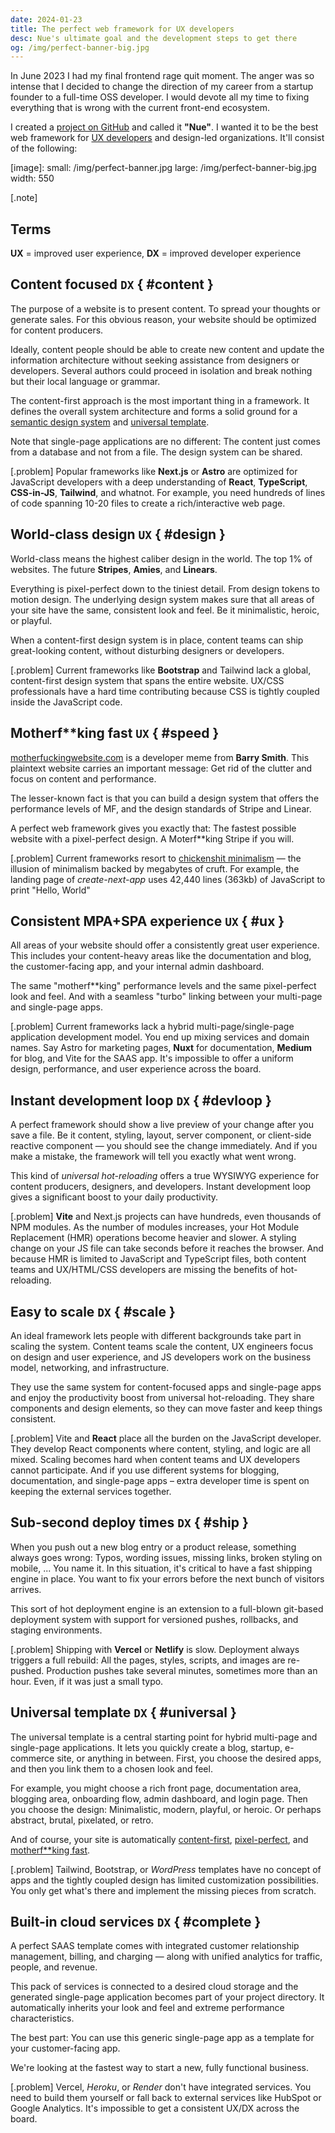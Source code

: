 ```yaml
---
date: 2024-01-23
title: The perfect web framework for UX developers
desc: Nue's ultimate goal and the development steps to get there
og: /img/perfect-banner-big.jpg
---
```



In June 2023 I had my final frontend rage quit moment. The anger was so intense that I decided to change the direction of my career from a startup founder to a full-time OSS developer. I would devote all my time to fixing everything that is wrong with the current front-end ecosystem.

I created a [project on GitHub](//github.com/nuejs/nue) and called it **"Nue"**. I wanted it to be the best web framework for [UX developers](//css-tricks.com/the-great-divide/) and design-led organizations. It'll consist of the following:


[image]:
  small: /img/perfect-banner.jpg
  large: /img/perfect-banner-big.jpg
  width: 550


[.note]
  ## Terms
  **UX** = improved user experience, **DX** = improved developer experience


## Content focused `DX` { #content }
The purpose of a website is to present content. To spread your thoughts or generate sales. For this obvious reason, your website should be optimized for content producers.

Ideally, content people should be able to create new content and update the information architecture without seeking assistance from designers or developers. Several authors could proceed in isolation and break nothing but their local language or grammar.

The content-first approach is the most important thing in a framework. It defines the overall system architecture and forms a solid ground for a [semantic design system](#cascade) and [universal template](#template).

Note that single-page applications are no different: The content just comes from a database and not from a file. The design system can be shared.


[.problem]
  Popular frameworks like **Next.js** or **Astro** are optimized for JavaScript developers with a deep understanding of **React**, **TypeScript**, **CSS-in-JS**, **Tailwind**, and whatnot. For example, you need hundreds of lines of code spanning 10-20 files to create a rich/interactive web page.


## World-class design `UX` { #design }
World-class means the highest caliber design in the world. The top 1% of websites. The future **Stripes**, **Amies**, and **Linears**.

Everything is pixel-perfect down to the tiniest detail. From design tokens to motion design. The underlying design system makes sure that all areas of your site have the same, consistent look and feel. Be it minimalistic, heroic, or playful.

When a content-first design system is in place, content teams can ship great-looking content, without disturbing designers or developers.

[.problem]
  Current frameworks like **Bootstrap** and Tailwind lack a global, content-first design system that spans the entire website. UX/CSS professionals have a hard time contributing because CSS is tightly coupled inside the JavaScript code.


## Motherf**king fast `UX` { #speed }
[motherfuckingwebsite.com](//motherfuckingwebsite.com/) is a developer meme from **Barry Smith**. This plaintext website carries an important message: Get rid of the clutter and focus on content and performance.

The lesser-known fact is that you can build a design system that offers the performance levels of MF, and the design standards of Stripe and Linear.

A perfect web framework gives you exactly that: The fastest possible website with a pixel-perfect design. A Moterf**king Stripe if you will.

[.problem]
  Current frameworks resort to [chickenshit minimalism][chicken] — the illusion of minimalism backed by megabytes of cruft. For example, the landing page of *create-next-app* uses 42,440 lines (363kb) of JavaScript to print "Hello, World"

  [chicken]: //idlewords.com/talks/website_obesity.htm#minimalism


## Consistent MPA+SPA experience `UX` { #ux }
All areas of your website should offer a consistently great user experience. This includes your content-heavy areas like the documentation and blog, the customer-facing app, and your internal admin dashboard.

The same "motherf**king" performance levels and the same pixel-perfect look and feel. And with a seamless "turbo" linking between your multi-page and single-page apps.

[.problem]
  Current frameworks lack a hybrid multi-page/single-page application development model. You end up mixing services and domain names. Say Astro for marketing pages, **Nuxt** for documentation, **Medium** for blog, and Vite for the SAAS app. It's impossible to offer a uniform design, performance, and user experience across the board.


## Instant development loop `DX` { #devloop }
A perfect framework should show a live preview of your change after you save a file. Be it content, styling, layout, server component, or client-side reactive component — you should see the change immediately. And if you make a mistake, the framework will tell you exactly what went wrong.

This kind of *universal hot-reloading* offers a true WYSIWYG experience for content producers, designers, and developers. Instant development loop gives a significant boost to your daily productivity.


[.problem]
  **Vite** and Next.js projects can have hundreds, even thousands of NPM modules. As the number of modules increases, your Hot Module Replacement (HMR) operations become heavier and slower. A styling change on your JS file can take seconds before it reaches the browser. And because HMR is limited to JavaScript and TypeScript files, both content teams and UX/HTML/CSS developers are missing the benefits of hot-reloading.


## Easy to scale `DX` { #scale }
An ideal framework lets people with different backgrounds take part in scaling the system. Content teams scale the content, UX engineers focus on design and user experience, and JS developers work on the business model, networking, and infrastructure.

They use the same system for content-focused apps and single-page apps and enjoy the productivity boost from universal hot-reloading. They share components and design elements, so they can move faster and keep things consistent.

[.problem]
  Vite and **React** place all the burden on the JavaScript developer. They develop React components where content, styling, and logic are all mixed. Scaling becomes hard when content teams and UX developers cannot participate. And if you use different systems for blogging, documentation, and single-page apps – extra developer time is spent on keeping the external services together.


## Sub-second deploy times `DX` { #ship }
When you push out a new blog entry or a product release, something always goes wrong: Typos, wording issues, missing links, broken styling on mobile, ... You name it. In this situation, it's critical to have a fast shipping engine in place. You want to fix your errors before the next bunch of visitors arrives.

This sort of hot deployment engine is an extension to a full-blown git-based deployment system with support for versioned pushes, rollbacks, and staging environments.

[.problem]
  Shipping with **Vercel** or **Netlify** is slow. Deployment always triggers a full rebuild: All the pages, styles, scripts, and images are re-pushed. Production pushes take several minutes, sometimes more than an hour. Even, if it was just a small typo.


## Universal template `DX` { #universal }
The universal template is a central starting point for hybrid multi-page and single-page applications. It lets you quickly create a blog, startup, e-commerce site, or anything in between. First, you choose the desired apps, and then you link them to a chosen look and feel.

For example, you might choose a rich front page, documentation area, blogging area, onboarding flow, admin dashboard, and login page. Then you choose the design: Minimalistic, modern, playful, or heroic. Or perhaps abstract, brutal, pixelated, or retro.

And of course, your site is automatically [content-first](#), [pixel-perfect](#), and [motherf**king fast](#).

[.problem]
  Tailwind, Bootstrap, or *WordPress* templates have no concept of apps and the tightly coupled design has limited customization possibilities. You only get what's there and implement the missing pieces from scratch.


## Built-in cloud services `DX` { #complete }
A perfect SAAS template comes with integrated customer relationship management, billing, and charging — along with unified analytics for traffic, people, and revenue.

This pack of services is connected to a desired cloud storage and the generated single-page application becomes part of your project directory. It automatically inherits your look and feel and extreme performance characteristics.

The best part: You can use this generic single-page app as a template for your customer-facing app.

We're looking at the fastest way to start a new, fully functional business.

[.problem]
  Vercel, *Heroku*, or *Render* don't have integrated services. You need to build them yourself or fall back to external services like HubSpot or Google Analytics. It's impossible to get a consistent UX/DX across the board.
